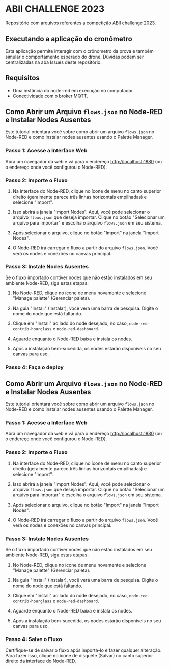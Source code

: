 # ABII CHALLENGE 2023
Repositório com arquivos referentes a competição ABII challenge 2023.

## Executando a aplicação do cronômetro

Esta aplicação permite interagir com o crônometro da prova e também simular o comportamento esperado do drone.
Dúvidas podem ser centralizadas na aba Issues deste repositório.

## Requisitos

* Uma instância do node-red em execução no computador.
* Conectividade com o broker MQTT.

## Como Abrir um Arquivo `flows.json` no Node-RED e Instalar Nodes Ausentes

Este tutorial orientará você sobre como abrir um arquivo `flows.json` no Node-RED e como instalar nodes ausentes usando o Palette Manager.

### Passo 1: Acesse a Interface Web

Abra um navegador da web e vá para o endereço [http://localhost:1880](http://localhost:1880) (ou o endereço onde você configurou o Node-RED).

### Passo 2: Importe o Fluxo

1. Na interface do Node-RED, clique no ícone de menu no canto superior direito (geralmente parece três linhas horizontais empilhadas) e selecione "Import".

2. Isso abrirá a janela "Import Nodes". Aqui, você pode selecionar o arquivo `flows.json` que deseja importar. Clique no botão "Selecionar um arquivo para importar" e escolha o arquivo `flows.json` em seu sistema.

3. Após selecionar o arquivo, clique no botão "Import" na janela "Import Nodes".

4. O Node-RED irá carregar o fluxo a partir do arquivo `flows.json`. Você verá os nodes e conexões no canvas principal.

### Passo 3: Instale Nodes Ausentes

Se o fluxo importado contiver nodes que não estão instalados em seu ambiente Node-RED, siga estas etapas:

1. No Node-RED, clique no ícone de menu novamente e selecione "Manage palette" (Gerenciar paleta).

2. Na guia "Install" (Instalar), você verá uma barra de pesquisa. Digite o nome do node que está faltando.

3. Clique em "Install" ao lado do node desejado, no caso, `node-red-contrib-hourglass` e `node-red-dashboard`.

4. Aguarde enquanto o Node-RED baixa e instala os nodes.

5. Após a instalação bem-sucedida, os nodes estarão disponíveis no seu canvas para uso.

### Passo 4: Faça o deploy

## Como Abrir um Arquivo `flows.json` no Node-RED e Instalar Nodes Ausentes

Este tutorial orientará você sobre como abrir um arquivo `flows.json` no Node-RED e como instalar nodes ausentes usando o Palette Manager.

### Passo 1: Acesse a Interface Web

Abra um navegador da web e vá para o endereço [http://localhost:1880](http://localhost:1880) (ou o endereço onde você configurou o Node-RED).

### Passo 2: Importe o Fluxo

1. Na interface do Node-RED, clique no ícone de menu no canto superior direito (geralmente parece três linhas horizontais empilhadas) e selecione "Import".

2. Isso abrirá a janela "Import Nodes". Aqui, você pode selecionar o arquivo `flows.json` que deseja importar. Clique no botão "Selecionar um arquivo para importar" e escolha o arquivo `flows.json` em seu sistema.

3. Após selecionar o arquivo, clique no botão "Import" na janela "Import Nodes".

4. O Node-RED irá carregar o fluxo a partir do arquivo `flows.json`. Você verá os nodes e conexões no canvas principal.

### Passo 3: Instale Nodes Ausentes

Se o fluxo importado contiver nodes que não estão instalados em seu ambiente Node-RED, siga estas etapas:

1. No Node-RED, clique no ícone de menu novamente e selecione "Manage palette" (Gerenciar paleta).

2. Na guia "Install" (Instalar), você verá uma barra de pesquisa. Digite o nome do node que está faltando.

3. Clique em "Install" ao lado do node desejado, no caso, `node-red-contrib-hourglass` e `node-red-dashboard`.

4. Aguarde enquanto o Node-RED baixa e instala os nodes.

5. Após a instalação bem-sucedida, os nodes estarão disponíveis no seu canvas para uso.

### Passo 4: Salve o Fluxo

Certifique-se de salvar o fluxo após importá-lo e fazer qualquer alteração. Para fazer isso, clique no ícone de disquete (Salvar) no canto superior direito da interface do Node-RED.
